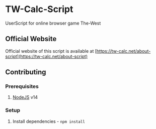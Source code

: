 # TW-Calc-Script

UserScript for online browser game The-West

## Official Website

Official website of this script is available at [https://tw-calc.net/about-script](https://tw-calc.net/about-script)

## Contributing

### Prerequisites

1. [NodeJS](https://nodejs.org/en/) v14

### Setup

1. Install dependencies - `npm install`

